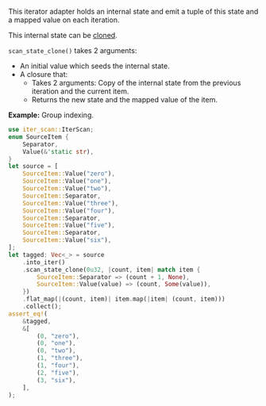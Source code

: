 This iterator adapter holds an internal state and emit a tuple of this state and a mapped value on each iteration.

This internal state can be [cloned](Clone).

`scan_state_clone()` takes 2 arguments:
* An initial value which seeds the internal state.
* A closure that:
  - Takes 2 arguments: Copy of the internal state from the previous iteration and the current item.
  - Returns the new state and the mapped value of the item.

**Example:** Group indexing.

```rust
use iter_scan::IterScan;
enum SourceItem {
    Separator,
    Value(&'static str),
}
let source = [
    SourceItem::Value("zero"),
    SourceItem::Value("one"),
    SourceItem::Value("two"),
    SourceItem::Separator,
    SourceItem::Value("three"),
    SourceItem::Value("four"),
    SourceItem::Separator,
    SourceItem::Value("five"),
    SourceItem::Separator,
    SourceItem::Value("six"),
];
let tagged: Vec<_> = source
    .into_iter()
    .scan_state_clone(0u32, |count, item| match item {
        SourceItem::Separator => (count + 1, None),
        SourceItem::Value(value) => (count, Some(value)),
    })
    .flat_map(|(count, item)| item.map(|item| (count, item)))
    .collect();
assert_eq!(
    &tagged,
    &[
        (0, "zero"),
        (0, "one"),
        (0, "two"),
        (1, "three"),
        (1, "four"),
        (2, "five"),
        (3, "six"),
    ],
);
```

